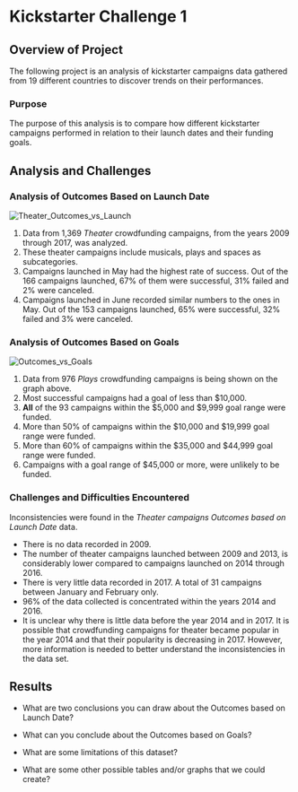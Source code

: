 # Kickstarter Challenge 1

## Overview of Project

The following project is an analysis of kickstarter campaigns data  gathered from 19 different countries to discover trends on their performances.

### Purpose

The purpose of this analysis is to compare how different kickstarter campaigns performed in relation to their launch dates and their funding goals.

## Analysis and Challenges

### Analysis of Outcomes Based on Launch Date

![Theater_Outcomes_vs_Launch](https://user-images.githubusercontent.com/104762216/168958694-072e2344-93f2-410e-887c-2110fe46c24e.png)

1. Data from 1,369 *Theater* crowdfunding campaigns, from the years 2009 through 2017, was analyzed.
2. These theater campaigns include musicals, plays and spaces as subcategories.
3. Campaigns launched in May had the highest rate of success. Out of the 166 campaigns launched, 67% of them were successful, 31% failed and 2% were canceled. 
4. Campaigns launched in June recorded similar numbers to the ones in May. Out of the 153 campaigns launched, 65% were successful, 32% failed and 3% were canceled.


### Analysis of Outcomes Based on Goals

![Outcomes_vs_Goals](https://user-images.githubusercontent.com/104762216/168959485-ebe95235-3068-4ebd-9d8d-5902a988bc07.png)

1. Data from 976 *Plays* crowdfunding campaigns is being shown on the  graph above.
2. Most successful campaigns had a goal of less than $10,000.
3. **All** of the 93 campaigns within the $5,000 and $9,999 goal range were funded.
4. More than 50% of campaigns within the $10,000 and $19,999 goal range were funded.
5. More than 60% of campaigns within the $35,000 and $44,999 goal range were funded.
6. Campaigns with a goal range of $45,000 or more, were unlikely to be funded.


### Challenges and Difficulties Encountered

Inconsistencies were found in the *Theater campaigns Outcomes based on Launch Date* data.
- There is no data recorded in 2009.
- The number of theater campaigns launched between 2009 and 2013, is considerably lower compared to campaigns launched on 2014 through 2016.
- There is very little data recorded in 2017. A total of 31 campaigns between January and February only.
- 96% of the data collected is concentrated within the years 2014 and 2016.
- It is unclear why there is little data before the year 2014 and in 2017. It is possible that crowdfunding campaigns for theater became popular in the year 2014 and that their popularity is decreasing in 2017. However, more information is needed to better understand the inconsistencies in the data set.


## Results

- What are two conclusions you can draw about the Outcomes based on Launch Date?



- What can you conclude about the Outcomes based on Goals?

- What are some limitations of this dataset?

- What are some other possible tables and/or graphs that we could create?
